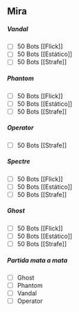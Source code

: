 ## Mira
##### Vandal
- [ ] 50 Bots [[Flick]]
- [ ] 50 Bots [[Estático]]
- [ ] 50 Bots [[Strafe]]
##### Phantom
- [ ] 50 Bots [[Flick]]
- [ ] 50 Bots [[Estático]]
- [ ] 50 Bots [[Strafe]]
##### Operator
- [ ] 50 Bots [[Strafe]]
##### Spectre
- [ ] 50 Bots [[Flick]]
- [ ] 50 Bots [[Estático]]
- [ ] 50 Bots [[Strafe]]
##### Ghost
- [ ] 50 Bots [[Flick]]
- [ ] 50 Bots [[Estático]]
- [ ] 50 Bots [[Strafe]]
##### Partida mata a mata
- [ ] Ghost
- [ ] Phantom
- [ ] Vandal
- [ ] Operator
